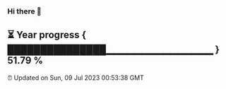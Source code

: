 ### Hi there 👋
⏳ Year progress { ███████████████▁▁▁▁▁▁▁▁▁▁▁▁▁▁▁ } 51.79 %
---
⏰ Updated on Sun, 09 Jul 2023 00:53:38 GMT

